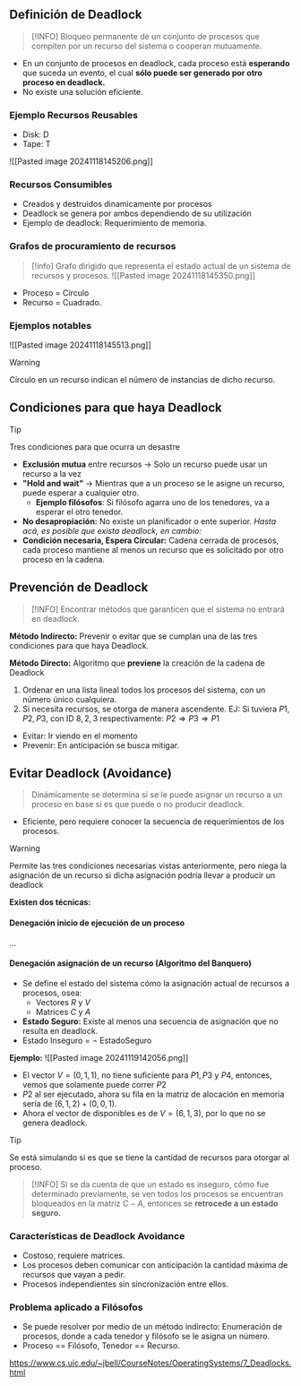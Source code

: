 ## Definición de Deadlock
>[!INFO]
>Bloqueo permanente de un conjunto de procesos que compiten por un recurso del sistema o cooperan mutuamente.

- En un conjunto de procesos en deadlock, cada proceso está **esperando** que suceda un evento, el cual **sólo puede ser generado por otro proceso en deadlock.**
- No existe una solución eficiente.
### Ejemplo Recursos Reusables
- Disk: D
- Tape: T

![[Pasted image 20241118145206.png]]
### Recursos Consumibles
- Creados y destruidos dinamicamente por procesos
- Deadlock se genera por ambos dependiendo de su utilización
- Ejemplo de deadlock: Requerimiento de memoria.

### Grafos de procuramiento de recursos
>[!info]
 Grafo dirigido que representa el estado actual de un sistema de recursos y procesos.
![[Pasted image 20241118145350.png]]

- Proceso = Círculo
- Recurso = Cuadrado.

### Ejemplos notables
![[Pasted image 20241118145513.png]]

>[!WARNING]
>Círculo en un recurso indican el número de instancias de dicho recurso.

## Condiciones para que haya Deadlock
>[!TIP]
 Tres condiciones para que ocurra un desastre
 
- **Exclusión mutua** entre recursos -> Solo un recurso puede usar un recurso a la vez
- **"Hold and wait"** -> Mientras que a un proceso se le asigne un recurso, puede esperar a cualquier otro. 
	- **Ejemplo filósofos**: Si filósofo agarra uno de los tenedores, va a esperar el otro tenedor.
- **No desapropiación:** No existe un planificador o ente superior.
*Hasta acá, es posible que exista deadlock, en cambio:*
- **Condición necesaria, Espera Circular:** Cadena cerrada de procesos, cada proceso mantiene al menos un recurso que es solicitado por otro proceso en la cadena.

## Prevención de Deadlock
>[!INFO]
 Encontrar métodos que garanticen que el sistema no entrará en deadlock.
 
**Método Indirecto:** Prevenir o evitar que se cumplan una de las tres condiciones para que haya Deadlock.

**Método Directo:** Algoritmo que **previene** la creación de la cadena de Deadlock
1. Ordenar en una lista lineal todos los procesos del sistema, con un número único cualquiera.
2. Si necesita recursos, se otorga de manera ascendente.
EJ: Si tuviera $P1, P2, P3$, con ID $8, 2, 3$ respectivamente: $P2 \Rightarrow P3 \Rightarrow P1$
- Evitar: Ir viendo en el momento
- Prevenir: En anticipación se busca mitigar.
## Evitar Deadlock (Avoidance)
> Dinámicamente se determina si se le puede asignar un recurso a un proceso en base si es que puede o no producir deadlock.

- Eficiente, pero requiere conocer la secuencia de requerimientos de los procesos.

>[!WARNING]
 Permite las tres condiciones necesarias vistas anteriormente, pero niega la asignación de un recurso si dicha asignación podría llevar a producir un deadlock

**Existen dos técnicas:**
#### Denegación inicio de ejecución de un proceso
...
#### Denegación asignación de un recurso (Algoritmo del Banquero)
- Se define el estado del sistema cómo la asignación actual de recursos a procesos, osea:
	- Vectores $R$ y $V$
	- Matrices $C$ y $A$
- **Estado Seguro:** Existe al menos una secuencia de asignación que no resulta en deadlock.
- Estado Inseguro = $\neg$ EstadoSeguro

**Ejemplo:**
![[Pasted image 20241119142056.png]]
- El vector $V = (0,1,1)$, no tiene suficiente para $P1, P3 \ \text{y} \ P4$, entonces, vemos que solamente puede correr $P2$
- $P2$ al ser ejecutado, ahora su fila en la matriz de alocación en memoria sería de $(6,1,2) + (0,0,1).$
- Ahora el vector de disponibles es de $V=(6,1,3)$, por lo que no se genera deadlock.

>[!TIP]
>Se está simulando si es que se tiene la cantidad de recursos para otorgar al proceso.

>[!INFO]
>Si se da cuenta de que un estado es inseguro, cómo fue determinado previamente, se ven todos los procesos se encuentran bloqueados en la matriz $C-A$, entonces se **retrocede a un estado seguro.**

### Características de Deadlock Avoidance
- Costoso, requiere matrices.
- Los procesos deben comunicar con anticipación la cantidad máxima de recursos que vayan a pedir.
- Procesos independientes sin sincronización entre ellos.
### Problema aplicado a Filósofos
- Se puede resolver por medio de un método indirecto: Enumeración de procesos, donde a cada tenedor y filósofo se le asigna un número. 
- Proceso == Filósofo, Tenedor == Recurso.

https://www.cs.uic.edu/~jbell/CourseNotes/OperatingSystems/7_Deadlocks.html
